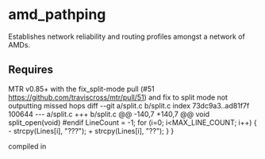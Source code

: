 # amd_pathping
Establishes network reliability and routing profiles amongst a network of AMDs.


## Requires
MTR v0.85+ with the 
fix_split-mode pull (#51 https://github.com/traviscross/mtr/pull/51) 
and
fix to split mode not outputting missed hops
	diff --git a/split.c b/split.c
	index 73dc9a3..ad81f7f 100644
	--- a/split.c
	+++ b/split.c
	@@ -140,7 +140,7 @@ void split_open(void)
	 #endif
	   LineCount = -1;
	   for (i=0; i<MAX_LINE_COUNT; i++) {
	-    strcpy(Lines[i], "???");
	+    strcpy(Lines[i], "??");
	   }
	 }
	 
compiled in

